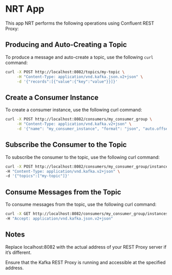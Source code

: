 # NRT App

This app NRT performs the following operations using Confluent REST Proxy:

## Producing and Auto-Creating a Topic

To produce a message and auto-create a topic, use the following `curl` command:

```bash
curl -X POST http://localhost:8082/topics/my-topic \
     -H "Content-Type: application/vnd.kafka.json.v2+json" \
     -d '{"records":[{"value":{"key":"value"}}]}'
```


## Create a Consumer Instance
To create a consumer instance, use the following curl command:

```bash
curl -X POST http://localhost:8082/consumers/my_consumer_group \
     -H "Content-Type: application/vnd.kafka.v2+json" \
     -d '{"name": "my_consumer_instance", "format": "json", "auto.offset.reset": "earliest"}'
```


## Subscribe the Consumer to the Topic
To subscribe the consumer to the topic, use the following curl command:

```bash
curl -X POST http://localhost:8082/consumers/my_consumer_group/instances/my_consumer_instance/subscription \
-H "Content-Type: application/vnd.kafka.v2+json" \
-d '{"topics":["my-topic"]}'
```


## Consume Messages from the Topic
To consume messages from the topic, use the following curl command:

```bash
curl -X GET http://localhost:8082/consumers/my_consumer_group/instances/my_consumer_instance/records \
-H "Accept: application/vnd.kafka.json.v2+json"
```

## Notes
Replace localhost:8082 with the actual address of your REST Proxy server if it’s different.

Ensure that the Kafka REST Proxy is running and accessible at the specified address.

